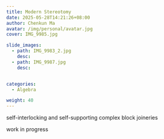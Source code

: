 ```yaml
---
title: Modern Stereotomy
date: 2025-05-28T14:21:26+08:00
author: Chenkun Ma
avatar: /img/personal/avatar.jpg
cover: IMG_9985.jpg

slide_images:
  - path: IMG_9983_2.jpg
    desc:
  - path: IMG_9987.jpg
    desc:


categories:
  - Algebra

weight: 40
---
```




self-interlocking and self-supporting complex block joineries 

<!--more-->


work in progress
